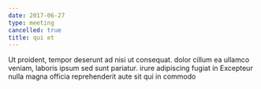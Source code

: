 ```yaml
---
date: 2017-06-27
type: meeting
cancelled: true
title: qui et
---
```

Ut proident, tempor deserunt ad nisi ut consequat. dolor cillum ea ullamco veniam, laboris ipsum sed sunt pariatur. irure adipiscing fugiat in Excepteur nulla magna officia reprehenderit aute sit qui in commodo